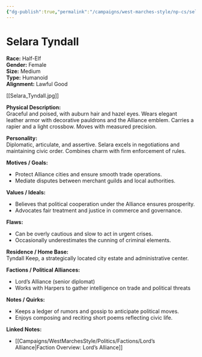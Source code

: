 ```yaml
---
{"dg-publish":true,"permalink":"/campaigns/west-marches-style/np-cs/selara-tyndall/"}
---
```


# Selara Tyndall

**Race:** Half-Elf  
**Gender:** Female  
**Size:** Medium  
**Type:** Humanoid  
**Alignment:** Lawful Good  

[[Selara_Tyndall.jpg]]

**Physical Description:**  
Graceful and poised, with auburn hair and hazel eyes. Wears elegant leather armor with decorative pauldrons and the Alliance emblem. Carries a rapier and a light crossbow. Moves with measured precision.  

**Personality:**  
Diplomatic, articulate, and assertive. Selara excels in negotiations and maintaining civic order. Combines charm with firm enforcement of rules.  

**Motives / Goals:**  
- Protect Alliance cities and ensure smooth trade operations.  
- Mediate disputes between merchant guilds and local authorities.  

**Values / Ideals:**  
- Believes that political cooperation under the Alliance ensures prosperity.  
- Advocates fair treatment and justice in commerce and governance.  

**Flaws:**  
- Can be overly cautious and slow to act in urgent crises.  
- Occasionally underestimates the cunning of criminal elements.  

**Residence / Home Base:**  
Tyndall Keep, a strategically located city estate and administrative center.  

**Factions / Political Alliances:**  
- Lord’s Alliance (senior diplomat)  
- Works with Harpers to gather intelligence on trade and political threats  

**Notes / Quirks:**  
- Keeps a ledger of rumors and gossip to anticipate political moves.  
- Enjoys composing and reciting short poems reflecting civic life.  

**Linked Notes:**  
- [[Campaigns/WestMarchesStyle/Politics/Factions/Lord’s Alliance\|Faction Overview: Lord’s Alliance]]
